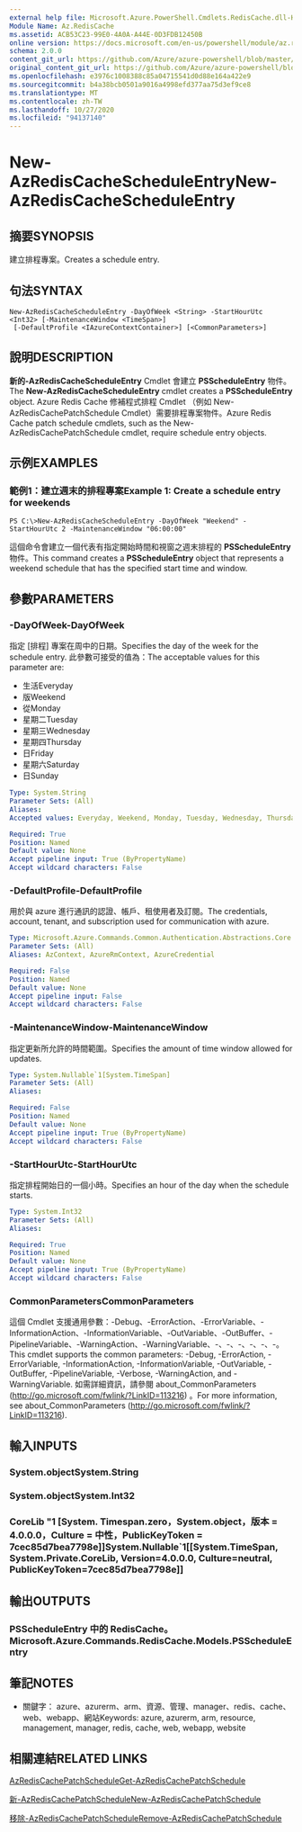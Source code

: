 ```yaml
---
external help file: Microsoft.Azure.PowerShell.Cmdlets.RedisCache.dll-Help.xml
Module Name: Az.RedisCache
ms.assetid: ACB53C23-99E0-4A0A-A44E-0D3FDB12450B
online version: https://docs.microsoft.com/en-us/powershell/module/az.rediscache/new-azrediscachescheduleentry
schema: 2.0.0
content_git_url: https://github.com/Azure/azure-powershell/blob/master/src/RedisCache/RedisCache/help/New-AzRedisCacheScheduleEntry.md
original_content_git_url: https://github.com/Azure/azure-powershell/blob/master/src/RedisCache/RedisCache/help/New-AzRedisCacheScheduleEntry.md
ms.openlocfilehash: e3976c1008388c85a04715541d0d88e164a422e9
ms.sourcegitcommit: b4a38bcb0501a9016a4998efd377aa75d3ef9ce8
ms.translationtype: MT
ms.contentlocale: zh-TW
ms.lasthandoff: 10/27/2020
ms.locfileid: "94137140"
---
```

# <span data-ttu-id="aa7fd-101">New-AzRedisCacheScheduleEntry</span><span class="sxs-lookup"><span data-stu-id="aa7fd-101">New-AzRedisCacheScheduleEntry</span></span>

## <span data-ttu-id="aa7fd-102">摘要</span><span class="sxs-lookup"><span data-stu-id="aa7fd-102">SYNOPSIS</span></span>
<span data-ttu-id="aa7fd-103">建立排程專案。</span><span class="sxs-lookup"><span data-stu-id="aa7fd-103">Creates a schedule entry.</span></span>

## <span data-ttu-id="aa7fd-104">句法</span><span class="sxs-lookup"><span data-stu-id="aa7fd-104">SYNTAX</span></span>

```
New-AzRedisCacheScheduleEntry -DayOfWeek <String> -StartHourUtc <Int32> [-MaintenanceWindow <TimeSpan>]
 [-DefaultProfile <IAzureContextContainer>] [<CommonParameters>]
```

## <span data-ttu-id="aa7fd-105">說明</span><span class="sxs-lookup"><span data-stu-id="aa7fd-105">DESCRIPTION</span></span>
<span data-ttu-id="aa7fd-106">**新的-AzRedisCacheScheduleEntry** Cmdlet 會建立 **PSScheduleEntry** 物件。</span><span class="sxs-lookup"><span data-stu-id="aa7fd-106">The **New-AzRedisCacheScheduleEntry** cmdlet creates a **PSScheduleEntry** object.</span></span>
<span data-ttu-id="aa7fd-107">Azure Redis Cache 修補程式排程 Cmdlet （例如 New-AzRedisCachePatchSchedule Cmdlet）需要排程專案物件。</span><span class="sxs-lookup"><span data-stu-id="aa7fd-107">Azure Redis Cache patch schedule cmdlets, such as the New-AzRedisCachePatchSchedule cmdlet, require schedule entry objects.</span></span>

## <span data-ttu-id="aa7fd-108">示例</span><span class="sxs-lookup"><span data-stu-id="aa7fd-108">EXAMPLES</span></span>

### <span data-ttu-id="aa7fd-109">範例1：建立週末的排程專案</span><span class="sxs-lookup"><span data-stu-id="aa7fd-109">Example 1: Create a schedule entry for weekends</span></span>
```
PS C:\>New-AzRedisCacheScheduleEntry -DayOfWeek "Weekend" -StartHourUtc 2 -MaintenanceWindow "06:00:00"
```

<span data-ttu-id="aa7fd-110">這個命令會建立一個代表有指定開始時間和視窗之週末排程的 **PSScheduleEntry** 物件。</span><span class="sxs-lookup"><span data-stu-id="aa7fd-110">This command creates a **PSScheduleEntry** object that represents a weekend schedule that has the specified start time and window.</span></span>

## <span data-ttu-id="aa7fd-111">參數</span><span class="sxs-lookup"><span data-stu-id="aa7fd-111">PARAMETERS</span></span>

### <span data-ttu-id="aa7fd-112">-DayOfWeek</span><span class="sxs-lookup"><span data-stu-id="aa7fd-112">-DayOfWeek</span></span>
<span data-ttu-id="aa7fd-113">指定 [排程] 專案在周中的日期。</span><span class="sxs-lookup"><span data-stu-id="aa7fd-113">Specifies the day of the week for the schedule entry.</span></span>
<span data-ttu-id="aa7fd-114">此參數可接受的值為：</span><span class="sxs-lookup"><span data-stu-id="aa7fd-114">The acceptable values for this parameter are:</span></span>
- <span data-ttu-id="aa7fd-115">生活</span><span class="sxs-lookup"><span data-stu-id="aa7fd-115">Everyday</span></span> 
- <span data-ttu-id="aa7fd-116">版</span><span class="sxs-lookup"><span data-stu-id="aa7fd-116">Weekend</span></span> 
- <span data-ttu-id="aa7fd-117">從</span><span class="sxs-lookup"><span data-stu-id="aa7fd-117">Monday</span></span> 
- <span data-ttu-id="aa7fd-118">星期二</span><span class="sxs-lookup"><span data-stu-id="aa7fd-118">Tuesday</span></span> 
- <span data-ttu-id="aa7fd-119">星期三</span><span class="sxs-lookup"><span data-stu-id="aa7fd-119">Wednesday</span></span> 
- <span data-ttu-id="aa7fd-120">星期四</span><span class="sxs-lookup"><span data-stu-id="aa7fd-120">Thursday</span></span> 
- <span data-ttu-id="aa7fd-121">日</span><span class="sxs-lookup"><span data-stu-id="aa7fd-121">Friday</span></span> 
- <span data-ttu-id="aa7fd-122">星期六</span><span class="sxs-lookup"><span data-stu-id="aa7fd-122">Saturday</span></span> 
- <span data-ttu-id="aa7fd-123">日</span><span class="sxs-lookup"><span data-stu-id="aa7fd-123">Sunday</span></span>

```yaml
Type: System.String
Parameter Sets: (All)
Aliases:
Accepted values: Everyday, Weekend, Monday, Tuesday, Wednesday, Thursday, Friday, Saturday, Sunday

Required: True
Position: Named
Default value: None
Accept pipeline input: True (ByPropertyName)
Accept wildcard characters: False
```

### <span data-ttu-id="aa7fd-124">-DefaultProfile</span><span class="sxs-lookup"><span data-stu-id="aa7fd-124">-DefaultProfile</span></span>
<span data-ttu-id="aa7fd-125">用於與 azure 進行通訊的認證、帳戶、租使用者及訂閱。</span><span class="sxs-lookup"><span data-stu-id="aa7fd-125">The credentials, account, tenant, and subscription used for communication with azure.</span></span>

```yaml
Type: Microsoft.Azure.Commands.Common.Authentication.Abstractions.Core.IAzureContextContainer
Parameter Sets: (All)
Aliases: AzContext, AzureRmContext, AzureCredential

Required: False
Position: Named
Default value: None
Accept pipeline input: False
Accept wildcard characters: False
```

### <span data-ttu-id="aa7fd-126">-MaintenanceWindow</span><span class="sxs-lookup"><span data-stu-id="aa7fd-126">-MaintenanceWindow</span></span>
<span data-ttu-id="aa7fd-127">指定更新所允許的時間範圍。</span><span class="sxs-lookup"><span data-stu-id="aa7fd-127">Specifies the amount of time window allowed for updates.</span></span>

```yaml
Type: System.Nullable`1[System.TimeSpan]
Parameter Sets: (All)
Aliases:

Required: False
Position: Named
Default value: None
Accept pipeline input: True (ByPropertyName)
Accept wildcard characters: False
```

### <span data-ttu-id="aa7fd-128">-StartHourUtc</span><span class="sxs-lookup"><span data-stu-id="aa7fd-128">-StartHourUtc</span></span>
<span data-ttu-id="aa7fd-129">指定排程開始日的一個小時。</span><span class="sxs-lookup"><span data-stu-id="aa7fd-129">Specifies an hour of the day when the schedule starts.</span></span>

```yaml
Type: System.Int32
Parameter Sets: (All)
Aliases:

Required: True
Position: Named
Default value: None
Accept pipeline input: True (ByPropertyName)
Accept wildcard characters: False
```

### <span data-ttu-id="aa7fd-130">CommonParameters</span><span class="sxs-lookup"><span data-stu-id="aa7fd-130">CommonParameters</span></span>
<span data-ttu-id="aa7fd-131">這個 Cmdlet 支援通用參數：-Debug、-ErrorAction、-ErrorVariable、-InformationAction、-InformationVariable、-OutVariable、-OutBuffer、-PipelineVariable、-WarningAction、-WarningVariable、-、-、-、-、-、-。</span><span class="sxs-lookup"><span data-stu-id="aa7fd-131">This cmdlet supports the common parameters: -Debug, -ErrorAction, -ErrorVariable, -InformationAction, -InformationVariable, -OutVariable, -OutBuffer, -PipelineVariable, -Verbose, -WarningAction, and -WarningVariable.</span></span> <span data-ttu-id="aa7fd-132">如需詳細資訊，請參閱 about_CommonParameters (http://go.microsoft.com/fwlink/?LinkID=113216) 。</span><span class="sxs-lookup"><span data-stu-id="aa7fd-132">For more information, see about_CommonParameters (http://go.microsoft.com/fwlink/?LinkID=113216).</span></span>

## <span data-ttu-id="aa7fd-133">輸入</span><span class="sxs-lookup"><span data-stu-id="aa7fd-133">INPUTS</span></span>

### <span data-ttu-id="aa7fd-134">System.object</span><span class="sxs-lookup"><span data-stu-id="aa7fd-134">System.String</span></span>

### <span data-ttu-id="aa7fd-135">System.object</span><span class="sxs-lookup"><span data-stu-id="aa7fd-135">System.Int32</span></span>

### <span data-ttu-id="aa7fd-136">CoreLib "1 [System. Timespan.zero，System.object，版本 = 4.0.0.0，Culture = 中性，PublicKeyToken = 7cec85d7bea7798e]]</span><span class="sxs-lookup"><span data-stu-id="aa7fd-136">System.Nullable\`1[[System.TimeSpan, System.Private.CoreLib, Version=4.0.0.0, Culture=neutral, PublicKeyToken=7cec85d7bea7798e]]</span></span>

## <span data-ttu-id="aa7fd-137">輸出</span><span class="sxs-lookup"><span data-stu-id="aa7fd-137">OUTPUTS</span></span>

### <span data-ttu-id="aa7fd-138">PSScheduleEntry 中的 RedisCache。</span><span class="sxs-lookup"><span data-stu-id="aa7fd-138">Microsoft.Azure.Commands.RedisCache.Models.PSScheduleEntry</span></span>

## <span data-ttu-id="aa7fd-139">筆記</span><span class="sxs-lookup"><span data-stu-id="aa7fd-139">NOTES</span></span>
* <span data-ttu-id="aa7fd-140">關鍵字： azure、azurerm、arm、資源、管理、manager、redis、cache、web、webapp、網站</span><span class="sxs-lookup"><span data-stu-id="aa7fd-140">Keywords: azure, azurerm, arm, resource, management, manager, redis, cache, web, webapp, website</span></span>

## <span data-ttu-id="aa7fd-141">相關連結</span><span class="sxs-lookup"><span data-stu-id="aa7fd-141">RELATED LINKS</span></span>

[<span data-ttu-id="aa7fd-142">AzRedisCachePatchSchedule</span><span class="sxs-lookup"><span data-stu-id="aa7fd-142">Get-AzRedisCachePatchSchedule</span></span>](./Get-AzRedisCachePatchSchedule.md)

[<span data-ttu-id="aa7fd-143">新-AzRedisCachePatchSchedule</span><span class="sxs-lookup"><span data-stu-id="aa7fd-143">New-AzRedisCachePatchSchedule</span></span>](./New-AzRedisCachePatchSchedule.md)

[<span data-ttu-id="aa7fd-144">移除-AzRedisCachePatchSchedule</span><span class="sxs-lookup"><span data-stu-id="aa7fd-144">Remove-AzRedisCachePatchSchedule</span></span>](./Remove-AzRedisCachePatchSchedule.md)


